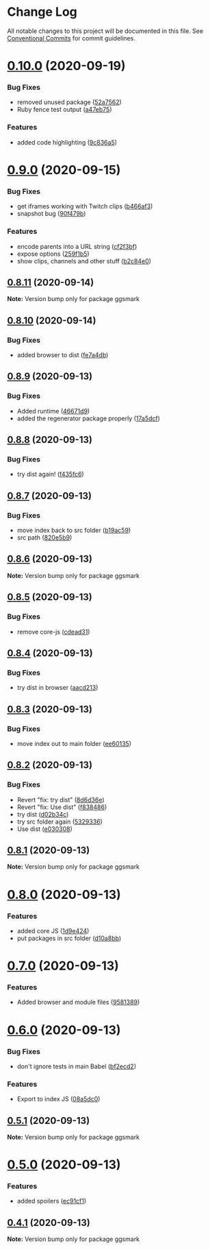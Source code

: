 # Change Log

All notable changes to this project will be documented in this file.
See [Conventional Commits](https://conventionalcommits.org) for commit guidelines.

# [0.10.0](https://github.com/johnnyhuy/ggsmark/compare/ggsmark@0.9.0...ggsmark@0.10.0) (2020-09-19)


### Bug Fixes

* removed unused package ([52a7562](https://github.com/johnnyhuy/ggsmark/commit/52a7562ac6cf671690d1c432cb9ff0ac7ea9e9c9))
* Ruby fence test output ([a47eb75](https://github.com/johnnyhuy/ggsmark/commit/a47eb75a2e772fa3b6b2070f914931907c7774eb))


### Features

* added code highlighting ([9c836a5](https://github.com/johnnyhuy/ggsmark/commit/9c836a52f9fbbb2849ea2c27f2755e80d0787e0f))





# [0.9.0](https://github.com/johnnyhuy/ggsmark/compare/ggsmark@0.8.11...ggsmark@0.9.0) (2020-09-15)


### Bug Fixes

* get iframes working with Twitch clips ([b466af3](https://github.com/johnnyhuy/ggsmark/commit/b466af387300dcc00e2975c23a4623756a89bc68))
* snapshot bug ([90f479b](https://github.com/johnnyhuy/ggsmark/commit/90f479b8e10b6824fa99af27339e9f512d5af29a))


### Features

* encode parents into a URL string ([cf2f3bf](https://github.com/johnnyhuy/ggsmark/commit/cf2f3bfb88836de7c1ce71ce3704a4c46320d717))
* expose options ([259f1b5](https://github.com/johnnyhuy/ggsmark/commit/259f1b525f2d9a379a7bec8a6dc529f424d59de9))
* show clips, channels and other stuff ([b2c84e0](https://github.com/johnnyhuy/ggsmark/commit/b2c84e09372fe24daf377f6b4915f84ff511e48e))





## [0.8.11](https://github.com/johnnyhuy/ggsmark/compare/ggsmark@0.8.10...ggsmark@0.8.11) (2020-09-14)

**Note:** Version bump only for package ggsmark





## [0.8.10](https://github.com/johnnyhuy/ggsmark/compare/ggsmark@0.8.9...ggsmark@0.8.10) (2020-09-14)


### Bug Fixes

* added browser to dist ([fe7a4db](https://github.com/johnnyhuy/ggsmark/commit/fe7a4db9a9be13ea4d7d93b24215cd89cde13bad))





## [0.8.9](https://github.com/johnnyhuy/ggsmark/compare/ggsmark@0.8.8...ggsmark@0.8.9) (2020-09-13)


### Bug Fixes

* Added runtime ([46671d9](https://github.com/johnnyhuy/ggsmark/commit/46671d96a8687a6c951b20b0e49cc6f6971bb74b))
* added the regenerator package properly ([17a5dcf](https://github.com/johnnyhuy/ggsmark/commit/17a5dcfd4fd163bf53f3233c5460af6befe4d099))





## [0.8.8](https://github.com/johnnyhuy/ggsmark/compare/ggsmark@0.8.7...ggsmark@0.8.8) (2020-09-13)


### Bug Fixes

* try dist again! ([f435fc6](https://github.com/johnnyhuy/ggsmark/commit/f435fc65d3fa5698eb70f8be3b9a91454bd50efc))





## [0.8.7](https://github.com/johnnyhuy/ggsmark/compare/ggsmark@0.8.6...ggsmark@0.8.7) (2020-09-13)


### Bug Fixes

* move index back to src folder ([b19ac59](https://github.com/johnnyhuy/ggsmark/commit/b19ac590f62a670e122a4af6b42161a8d168ad6d))
* src path ([820e5b9](https://github.com/johnnyhuy/ggsmark/commit/820e5b9c108a03f2d9d72e6dbd4989c81a601bd6))





## [0.8.6](https://github.com/johnnyhuy/ggsmark/compare/ggsmark@0.8.5...ggsmark@0.8.6) (2020-09-13)

**Note:** Version bump only for package ggsmark





## [0.8.5](https://github.com/johnnyhuy/ggsmark/compare/ggsmark@0.8.4...ggsmark@0.8.5) (2020-09-13)


### Bug Fixes

* remove core-js ([cdead31](https://github.com/johnnyhuy/ggsmark/commit/cdead31ce85d614ba4b9f147e11cb5472af6c362))





## [0.8.4](https://github.com/johnnyhuy/ggsmark/compare/ggsmark@0.8.3...ggsmark@0.8.4) (2020-09-13)


### Bug Fixes

* try dist in browser ([aacd213](https://github.com/johnnyhuy/ggsmark/commit/aacd21371db48e1d094a4d64127af0703a919f4e))





## [0.8.3](https://github.com/johnnyhuy/ggsmark/compare/ggsmark@0.8.2...ggsmark@0.8.3) (2020-09-13)


### Bug Fixes

* move index out to main folder ([ee60135](https://github.com/johnnyhuy/ggsmark/commit/ee60135b993d26a7c139046ea5f9c36f1e5f8b9c))





## [0.8.2](https://github.com/johnnyhuy/ggsmark/compare/ggsmark@0.8.1...ggsmark@0.8.2) (2020-09-13)


### Bug Fixes

* Revert "fix: try dist" ([8d6d36e](https://github.com/johnnyhuy/ggsmark/commit/8d6d36e60408532a9218b5db0597540b8bf33bdb))
* Revert "fix: Use dist" ([f838486](https://github.com/johnnyhuy/ggsmark/commit/f8384861d7b043439a67dc903a9780dfafa8267e))
* try dist ([d02b34c](https://github.com/johnnyhuy/ggsmark/commit/d02b34c43b9d02ae0ee156113426954e1d0b5bc3))
* try src folder again ([5329336](https://github.com/johnnyhuy/ggsmark/commit/5329336cbb7456bc9fd844fcc43bbaa6c1fcc169))
* Use dist ([e030308](https://github.com/johnnyhuy/ggsmark/commit/e03030845ada2600a25b0bd894844eedb4fc1358))





## [0.8.1](https://github.com/johnnyhuy/ggsmark/compare/ggsmark@0.8.0...ggsmark@0.8.1) (2020-09-13)

**Note:** Version bump only for package ggsmark





# [0.8.0](https://github.com/johnnyhuy/ggsmark/compare/ggsmark@0.7.0...ggsmark@0.8.0) (2020-09-13)


### Features

* added core JS ([1d9e424](https://github.com/johnnyhuy/ggsmark/commit/1d9e424426cdf2ddae38c817e3d3f23d436cfca4))
* put packages in src folder ([d10a8bb](https://github.com/johnnyhuy/ggsmark/commit/d10a8bb233cf6140a0d0f37b2f8ae2670eeefe2a))





# [0.7.0](https://github.com/johnnyhuy/ggsmark/compare/ggsmark@0.6.0...ggsmark@0.7.0) (2020-09-13)


### Features

* Added browser and module files ([9581389](https://github.com/johnnyhuy/ggsmark/commit/958138995ac17ed1eb3a9b13d2abb8b2e42521d5))





# [0.6.0](https://github.com/johnnyhuy/ggsmark/compare/ggsmark@0.5.1...ggsmark@0.6.0) (2020-09-13)


### Bug Fixes

* don't ignore tests in main Babel ([bf2ecd2](https://github.com/johnnyhuy/ggsmark/commit/bf2ecd21c81d11522b13b3631bfd1ef877244271))


### Features

* Export to index JS ([08a5dc0](https://github.com/johnnyhuy/ggsmark/commit/08a5dc0e5f4278bf7fbccf23eb99647c5a82dbc3))





## [0.5.1](https://github.com/johnnyhuy/ggsmark/compare/ggsmark@0.5.0...ggsmark@0.5.1) (2020-09-13)

**Note:** Version bump only for package ggsmark





# [0.5.0](https://github.com/johnnyhuy/ggsmark/compare/ggsmark@0.4.1...ggsmark@0.5.0) (2020-09-13)


### Features

* added spoilers ([ec91cf1](https://github.com/johnnyhuy/ggsmark/commit/ec91cf11cc1f9e00eefd77310bb64d4fd28fefa5))





## [0.4.1](https://github.com/johnnyhuy/ggsmark/compare/ggsmark@0.4.0...ggsmark@0.4.1) (2020-09-13)

**Note:** Version bump only for package ggsmark
